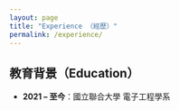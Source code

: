 ```yaml
---
layout: page
title: "Experience （經歷）"
permalink: /experience/
---
```


## 教育背景（Education）
- **2021 – 至今**：國立聯合大學 電子工程學系  
